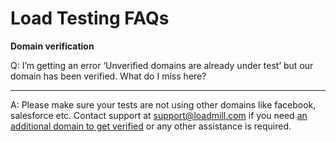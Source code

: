 # Load Testing FAQs

**Domain verification**

Q: I’m getting an error ‘Unverified domains are already under test’ but our domain has been verified. What do I miss here?  
****

A: Please make sure your tests are not using other domains like facebook, salesforce etc. Contact support at [support@loadmill.com](mailto:support@loadmill.com) if you need [an additional domain to get verified](https://docs.loadmill.com/load-testing/setup/domain-verification) or any other assistance is required.  


